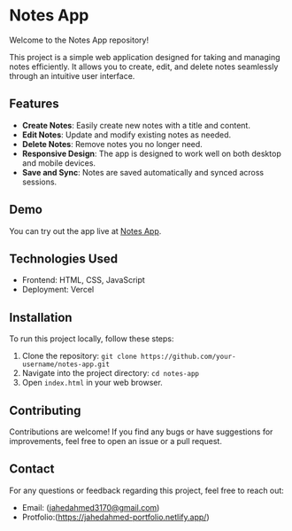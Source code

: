 # Notes App

Welcome to the Notes App repository!

This project is a simple web application designed for taking and managing notes efficiently. It allows you to create, edit, and delete notes seamlessly through an intuitive user interface.

## Features

- **Create Notes**: Easily create new notes with a title and content.
- **Edit Notes**: Update and modify existing notes as needed.
- **Delete Notes**: Remove notes you no longer need.
- **Responsive Design**: The app is designed to work well on both desktop and mobile devices.
- **Save and Sync**: Notes are saved automatically and synced across sessions.

## Demo

You can try out the app live at [Notes App](https://notes-app-one-beta.vercel.app/).

## Technologies Used

- Frontend: HTML, CSS, JavaScript
- Deployment: Vercel 

## Installation

To run this project locally, follow these steps:

1. Clone the repository: `git clone https://github.com/your-username/notes-app.git`
2. Navigate into the project directory: `cd notes-app`
3. Open `index.html` in your web browser.

## Contributing

Contributions are welcome! If you find any bugs or have suggestions for improvements, feel free to open an issue or a pull request.

## Contact

For any questions or feedback regarding this project, feel free to reach out:

- Email: (jahedahmed3170@gmail.com)
- Protfolio:(https://jahedahmed-portfolio.netlify.app/)


